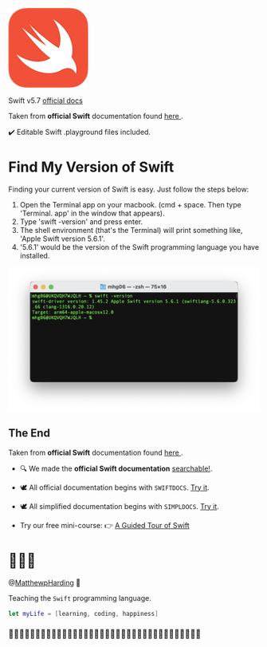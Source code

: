 ![Swift](swift-logo.png)

Swift v5.7 [official docs](https://docs.swift.org/swift-book/LanguageGuide/TheBasics.html)

Taken from **official Swift** documentation found [here ](https://docs.swift.org/swift-book/LanguageGuide/TheBasics.html).

✔️ Editable Swift .playground files included.

# Find My Version of Swift

Finding your current version of Swift is easy. Just follow the steps below:

1. Open the Terminal app on your macbook. (cmd + space. Then type 'Terminal. app' in the window that appears).
2. Type 'swift -version' and press enter.
3. The shell environment (that's the Terminal) will print something like, 'Apple Swift version 5.6.1'.
4. '5.6.1' would be the version of the Swift programming language you have installed.

![Terminal](swift-version.png)



## The End
Taken from **official Swift** documentation found [here ](https://docs.swift.org/swift-book/LanguageGuide/TheBasics.html).

- 🔍 We made the **official Swift documentation** [searchable!](https://github.com/MatthewpHarding?tab=repositories). 

- 🕊 All official documentation begins with `SWIFTDOCS`. [Try it](https://github.com/MatthewpHarding?tab=repositories&q=SWIFTDOCS).

- 🕊 All simplified documentation begins with `SIMPLDOCS`. [Try it](https://github.com/MatthewpHarding?tab=repositories&q=SIMPLDOCS).

- Try our free mini-course:
👉 [A Guided Tour of Swift](https://github.com/MatthewpHarding/a-tour-of-swift) 

# 🤷🏼‍♂️



@[MatthewpHarding](https://github.com/MatthewpHarding) 🔗


Teaching the `Swift` programming language.

```Swift
let myLife = [learning, coding, happiness] 
```
### 🧕🏻👨🏿‍💼👩🏼‍💼👩🏻‍💻👨🏼‍💼🧛🏻‍♀️👩🏼‍💻💁🏽‍♂️🕵🏻‍♂️🧝🏼‍♀️🦹🏼‍♀🧕🏾🧟‍♂️